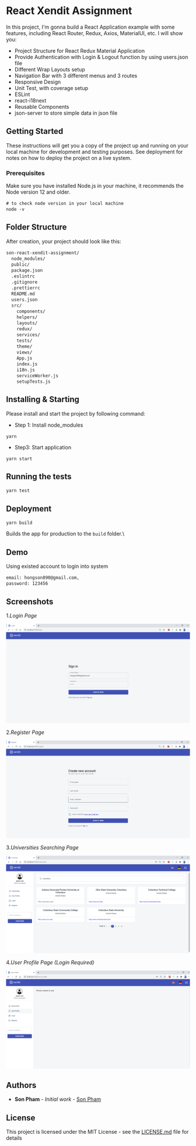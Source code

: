 # React Xendit Assignment

In this project, I'm gonna build a React Application example with some features, including React Router, Redux, Axios, MaterialUI, etc. I will show you:

- Project Structure for React Redux Material Application
- Provide Authentication with Login & Logout function by using users.json file
- Different Wrap Layouts setup
- Navigation Bar with 3 different menus and 3 routes
- Responsive Design
- Unit Test, with coverage setup
- ESLint
- react-i18next
- Reusable Components
- json-server to store simple data in json file

## Getting Started

These instructions will get you a copy of the project up and running on your local machine for development and testing purposes. See deployment for notes on how to deploy the project on a live system.

### Prerequisites

Make sure you have installed Node.js in your machine, it recommends the Node version 12 and older.

```
# to check node version in your local machine
node -v
```

## Folder Structure

After creation, your project should look like this:

```
son-react-xendit-assignment/
  node_modules/
  public/
  package.json
  .eslintrc
  .gitignore
  .prettierrc
  README.md
  users.json
  src/
    components/
    helpers/
    layouts/
    redux/
    services/
    tests/
    theme/
    views/
    App.js
    index.js
    i18n.js
    serviceWorker.js
    setupTests.js
```

## Installing & Starting

Please install and start the project by following command:

- Step 1: Install node_modules
```
yarn
```

- Step3: Start application
```
yarn start
```

## Running the tests
```
yarn test
```

## Deployment
```
yarn build
```

Builds the app for production to the `build` folder.\

## Demo
Using existed account to login into system
```
email: hongson890@gmail.com,
password: 123456
```

## Screenshots
1._Login Page_

![ScreenShot](https://raw.githubusercontent.com/hongson890/son-react-xendit-assignment/main/screenshots/login.png)

2._Register Page_

![ScreenShot](https://raw.githubusercontent.com/hongson890/son-react-xendit-assignment/main/screenshots/register.png)

3._Universities Searching Page_

![ScreenShot](https://raw.githubusercontent.com/hongson890/son-react-xendit-assignment/main/screenshots/universities.png)

4._User Profile Page (Login Required)_

![ScreenShot](https://raw.githubusercontent.com/hongson890/son-react-xendit-assignment/main/screenshots/user-profile.png)



## Authors

* **Son Pham** - *Initial work* - [Son Pham](https://github.com/hongson890)

## License

This project is licensed under the MIT License - see the [LICENSE.md](LICENSE.md) file for details
